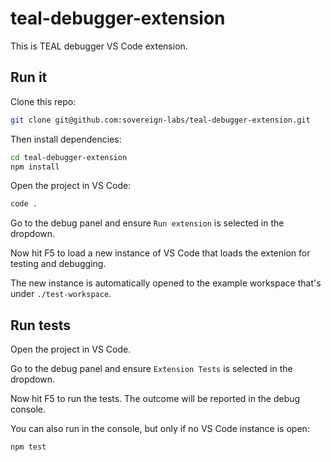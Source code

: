 # teal-debugger-extension

This is TEAL debugger VS Code extension.

## Run it

Clone this repo:

```bash
git clone git@github.com:sovereign-labs/teal-debugger-extension.git
```

Then install dependencies:

```bash
cd teal-debugger-extension
npm install
```

Open the project in VS Code:

```bash
code .
```

Go to the debug panel and ensure `Run extension` is selected in the dropdown.

Now hit F5 to load a new instance of VS Code that loads the extenion for testing and debugging.

The new instance is automatically opened to the example workspace that's under `./test-workspace`.


## Run tests

Open the project in VS Code.

Go to the debug panel and ensure `Extension Tests` is selected in the dropdown.

Now hit F5 to run the tests. The outcome will be reported in the debug console.

You can also run in the console, but only if no VS Code instance is open:

```bash
npm test
```